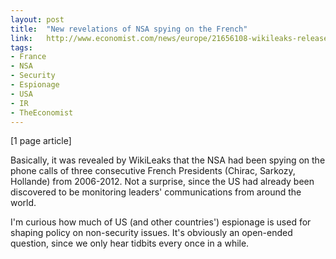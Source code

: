 ```yaml
---
layout: post
title:  "New revelations of NSA spying on the French"
link:   http://www.economist.com/news/europe/21656108-wikileaks-releases-evidence-american-spying-french-say-they-are-shocked-espionage-revealed
tags:
- France
- NSA
- Security
- Espionage
- USA
- IR
- TheEconomist
---
```


[1 page article]

Basically, it was revealed by WikiLeaks that the NSA had been spying on the phone calls of three consecutive French Presidents (Chirac, Sarkozy, Hollande) from 2006-2012.  Not a surprise, since the US had already been discovered to be monitoring leaders' communications from around the world.

I'm curious how much of US (and other countries') espionage is used for shaping policy on non-security issues.  It's obviously an open-ended question, since we only hear tidbits every once in a while.